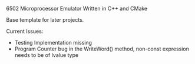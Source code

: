 6502 Microprocessor Emulator Written in C++ and CMake

Base template for later projects.

Current Issues:
- Testing Implementation missing
- Program Counter bug in the WriteWord() method, non-const expression needs to be of Ivalue type
